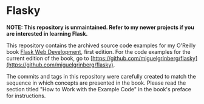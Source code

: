 Flasky
======

**NOTE: This repository is unmaintained. Refer to my newer projects if you are interested in learning Flask.**

This repository contains the archived source code examples for my O'Reilly book [Flask Web Development](http://www.flaskbook.com), first edition. For the code examples for the current edition of the book, go to [https://github.com/miguelgrinberg/flasky](https://github.com/miguelgrinberg/flasky).

The commits and tags in this repository were carefully created to match the sequence in which concepts are presented in the book. Please read the section titled "How to Work with the Example Code" in the book's preface for instructions.

